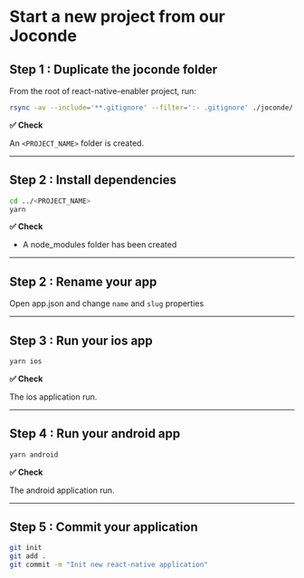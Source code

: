 # Start a new project from our Joconde

## Step 1 : Duplicate the joconde folder

From the root of react-native-enabler project, run:

```bash
rsync -av --include='**.gitignore' --filter=':- .gitignore' ./joconde/ ../<PROJECT_NAME>
```

**✅ Check**

An `<PROJECT_NAME>` folder is created.

---

## Step 2 : Install dependencies

```bash
cd ../<PROJECT_NAME>
yarn
```

**✅ Check**

- A node_modules folder has been created

---

## Step 2 : Rename your app

Open app.json and change `name` and `slug` properties

---

## Step 3 : Run your ios app

```bash
yarn ios
```

**✅ Check**

The ios application run.

---

## Step 4 : Run your android app

```bash
yarn android
```

**✅ Check**

The android application run.

---

## Step 5 : Commit your application

```bash
git init
git add .
git commit -m "Init new react-native application"
```
